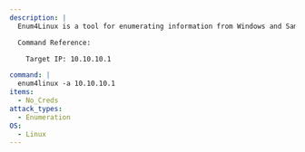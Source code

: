 ```yaml
---
description: |
  Enum4Linux is a tool for enumerating information from Windows and Samba systems, using a number of different techniques. The following command will attempt to enumerate information using no credentials.

  Command Reference:

  	Target IP: 10.10.10.1

command: |
  enum4linux -a 10.10.10.1
items:
  - No_Creds
attack_types:
  - Enumeration
OS:
  - Linux
---
```

